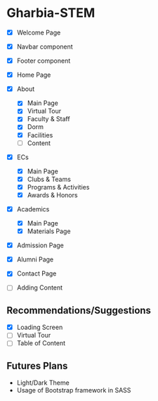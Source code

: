 # Gharbia-STEM

- [x] Welcome Page
- [x] Navbar component
- [x] Footer component
- [x] Home Page
- [x] About
  - [x] Main Page
  - [x] Virtual Tour
  - [x] Faculty & Staff
  - [x] Dorm
  - [x] Facilities
  - [ ] Content
- [x] ECs
  - [x] Main Page
  - [x] Clubs & Teams
  - [x] Programs & Activities
  - [x] Awards & Honors
- [x] Academics
  - [x] Main Page
  - [x] Materials Page
- [x] Admission Page
- [x] Alumni Page
- [x] Contact Page

- [ ] Adding Content

## Recommendations/Suggestions

- [x] Loading Screen
- [ ] Virtual Tour
- [ ] Table of Content

## Futures Plans

- Light/Dark Theme
- Usage of Bootstrap framework in SASS
